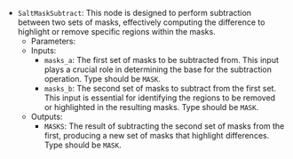 - `SaltMaskSubtract`: This node is designed to perform subtraction between two sets of masks, effectively computing the difference to highlight or remove specific regions within the masks.
    - Parameters:
    - Inputs:
        - `masks_a`: The first set of masks to be subtracted from. This input plays a crucial role in determining the base for the subtraction operation. Type should be `MASK`.
        - `masks_b`: The second set of masks to subtract from the first set. This input is essential for identifying the regions to be removed or highlighted in the resulting masks. Type should be `MASK`.
    - Outputs:
        - `MASKS`: The result of subtracting the second set of masks from the first, producing a new set of masks that highlight differences. Type should be `MASK`.
